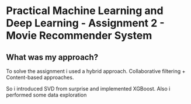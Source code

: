 # Practical Machine Learning and Deep Learning - Assignment 2 - Movie Recommender System

## What was my approach?

To solve the assignment i used a hybrid approach. Collaborative filtering + Content-based approaches.

So i introduced SVD from surprise and implemented XGBoost. Also i performed some data exploration

